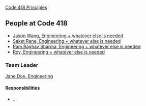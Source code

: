 [Code 418 Principles](./principles.md)

People at Code 418
---

- [Jason Wang, Engineering + whatever else is needed](./jason_wang.md)
- [Saket Rane, Engineering + whatever else is needed](./saket_rane.md)
- [Ram Raghav Sharma, Engineering + whatever else is needed](./ramraghav_sharma.md)
- [Roy, Engineering + whatever else is needed](./roy_bernstein.md)

### Team Leader

[Jane Doe, Engineering](./jane_doe.md)
<!-- Describe who and why the team leader was selected --> 

#### Responsibilities
<!-- What is their role for your team?	--> 
- ...
